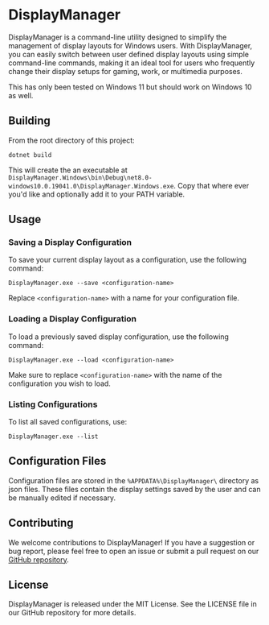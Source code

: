 # DisplayManager

DisplayManager is a command-line utility designed to simplify the management of display layouts for Windows users. With DisplayManager, you can easily switch between user defined display layouts using simple command-line commands, making it an ideal tool for users who frequently change their display setups for gaming, work, or multimedia purposes.

This has only been tested on Windows 11 but should work on Windows 10 as well.

<!--
## Installation

### Manual

1. **Download DisplayManager**: Download the latest version of DisplayManager from the [releases page](#).
2. **Extract the Files**: Extract the downloaded ZIP file to your preferred location.
3. **Add to PATH (Optional)**: For easier access, you can add the DisplayManager directory to your system's PATH environment variable.

### Choco
-->

## Building

From the root directory of this project:

    dotnet build

This will create the an executable at `DisplayManager.Windows\bin\Debug\net8.0-windows10.0.19041.0\DisplayManager.Windows.exe`. Copy that where ever you'd like and optionally add it to your PATH variable.

## Usage

### Saving a Display Configuration

To save your current display layout as a configuration, use the following command:

    DisplayManager.exe --save <configuration-name>

Replace `<configuration-name>` with a name for your configuration file.

### Loading a Display Configuration

To load a previously saved display configuration, use the following command:

    DisplayManager.exe --load <configuration-name>

Make sure to replace `<configuration-name>` with the name of the configuration you wish to load.

### Listing Configurations

To list all saved configurations, use:

    DisplayManager.exe --list

## Configuration Files

Configuration files are stored in the `%APPDATA%\DisplayManager\` directory as json files. These files contain the display settings saved by the user and can be manually edited if necessary.

## Contributing

We welcome contributions to DisplayManager! If you have a suggestion or bug report, please feel free to open an issue or submit a pull request on our [GitHub repository](#).

## License

DisplayManager is released under the MIT License. See the LICENSE file in our GitHub repository for more details.
